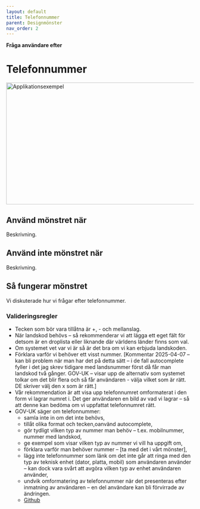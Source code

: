 ```yaml
---
layout: default
title: Telefonnummer
parent: Designmönster
nav_order: 2
---
```


**Fråga användare efter**

# Telefonnummer

<img width="808" height="327" alt="Applikationsexempel" src="https://github.com/user-attachments/assets/05419269-d9ad-4a5b-87e9-0b4ff94c1a32" />

## Använd mönstret när

Beskrivning.

## Använd inte mönstret när

Beskrivning.

## Så fungerar mönstret

Vi diskuterade hur vi frågar efter telefonnummer.

### Valideringsregler

- Tecken som bör vara tillåtna är +, - och mellanslag.
- När landskod behövs – så rekommenderar vi att lägga ett eget fält för detsom är en droplista eller liknande där världens länder finns som val.
- Om systemet vet var vi är så är det bra om vi kan erbjuda landskoden.
- Förklara varför vi behöver ett visst nummer. [Kommentar 2025-04-07 – kan bli problem när man har det på detta sätt – i de fall autocomplete fyller i det jag skrev tidigare med landsnummer först då får man landskod två gånger. GOV-UK – visar upp de alternativ som systemet tolkar om det blir flera och så får användaren - välja vilket som är rätt. DE skriver välj den x som är rätt.]
- Vår rekommendation är att visa upp telefonnumret omformaterat i den form vi lagrar numret i. Det ger användaren en bild av vad vi lagrar – så att denne kan bedöma om vi uppfattat telefonnumret rätt.
- GOV-UK säger om telefonnummer:
  - samla inte in om det inte behövs,
  - tillåt olika format och tecken,oanvänd autocomplete,
  - gör tydligt vilken typ av nummer man behöv – t.ex. mobilnummer, nummer med landskod,
  - ge exempel som visar vilken typ av nummer vi vill ha uppgift om,
  - förklara varför man behöver nummer – [ta med det i vårt mönster],
  - lägg inte telefonnummer som länk om det inte går att ringa med den typ av teknisk enhet (dator, platta, mobil) som användaren använder – kan dock vara svårt att avgöra vilken typ av enhet användaren använder,
  - undvik omformatering av telefonnummer när det presenteras efter inmatning av användaren – en del användare kan bli förvirrade av ändringen.
  - [Github](https://github.com/alphagov/govuk-design-system-backlog/issues/101)

